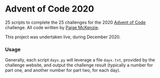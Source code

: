# Advent of Code 2020

25 scripts to complete the 25 challenges for the 2020 [Advent of Code](https://adventofcode.com/2020) challenge. All code written by [Paige McKenzie](https://github.com/p-mckenzie).

This project was undertaken live, during December 2020.

### Usage
Generally, each script `dayx.py` will leverage a file `dayx.txt`, provided by the challenge website, and output the challenge result (typically a number for part one, and another number for part two, for each day).
